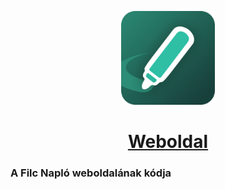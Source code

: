 <p align=center>
  <img src="docs/assets/img/android-chrome-384x384.png" width=150>
  <h1 align=center><a href="https://filcnaplo.hu">Weboldal</a></h1>
</p>

### A Filc Napló weboldalának kódja
